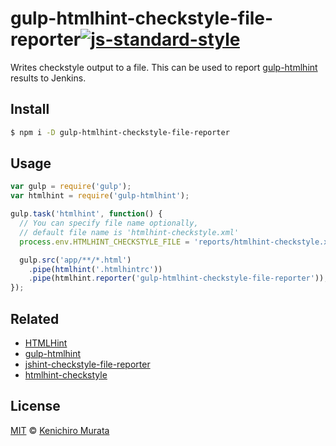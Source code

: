 # gulp-htmlhint-checkstyle-file-reporter[![js-standard-style](https://img.shields.io/badge/code%20style-standard-brightgreen.svg?style=flat)](https://github.com/feross/standard)
Writes checkstyle output to a file. This can be used to report [gulp-htmlhint](https://www.npmjs.com/package/gulp-htmlhint) results to Jenkins.

## Install

```bash
$ npm i -D gulp-htmlhint-checkstyle-file-reporter
```
## Usage

```javascript
var gulp = require('gulp');
var htmlhint = require('gulp-htmlhint');

gulp.task('htmlhint', function() {
  // You can specify file name optionally,
  // default file name is 'htmlhint-checkstyle.xml'
  process.env.HTMLHINT_CHECKSTYLE_FILE = 'reports/htmlhint-checkstyle.xml'

  gulp.src('app/**/*.html')
    .pipe(htmlhint('.htmlhintrc'))
    .pipe(htmlhint.reporter('gulp-htmlhint-checkstyle-file-reporter'));
});
```

## Related

*   [HTMLHint](https://github.com/yaniswang/HTMLHint)
*   [gulp-htmlhint](https://github.com/bezoerb/gulp-htmlhint)
*   [jshint-checkstyle-file-reporter](https://github.com/mila-labs/jshint-checkstyle-file-reporter)
*   [htmlhint-checkstyle](https://github.com/satoru-matsumoto/htmlhint-checkstyle)

## License

[MIT](https://github.com/muraken720/gulp-htmlhint-checkstyle-file-reporter/blob/master/LICENSE) © [Kenichiro Murata](https://github.com/muraken720)
